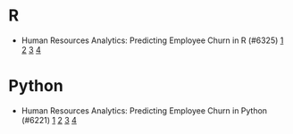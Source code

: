 # R
* Human Resources Analytics: Predicting Employee Churn in R (#6325)
[1](https://projector-video-pdf-converter.datacamp.com/6325/chapter1.pdf)
[2](https://projector-video-pdf-converter.datacamp.com/6325/chapter2.pdf)
[3](https://projector-video-pdf-converter.datacamp.com/6325/chapter3.pdf)
[4](https://projector-video-pdf-converter.datacamp.com/6325/chapter4.pdf)

# Python
* Human Resources Analytics: Predicting Employee Churn in Python (#6221)
[1](https://projector-video-pdf-converter.datacamp.com/6221/chapter1.pdf)
[2](https://projector-video-pdf-converter.datacamp.com/6221/chapter2.pdf)
[3](https://projector-video-pdf-converter.datacamp.com/6221/chapter3.pdf)
[4](https://projector-video-pdf-converter.datacamp.com/6221/chapter4.pdf)
